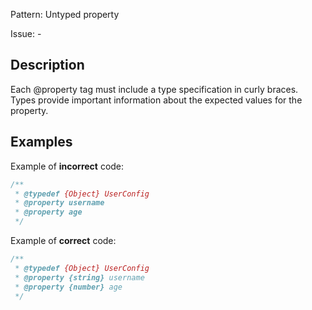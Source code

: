 Pattern: Untyped property

Issue: -

## Description

Each @property tag must include a type specification in curly braces. Types provide important information about the expected values for the property.

## Examples

Example of **incorrect** code:
```javascript
/**
 * @typedef {Object} UserConfig
 * @property username
 * @property age
 */
```

Example of **correct** code:
```javascript
/**
 * @typedef {Object} UserConfig
 * @property {string} username
 * @property {number} age
 */
```
